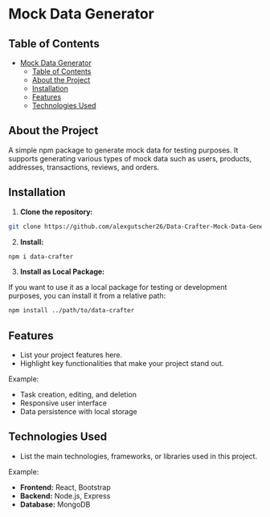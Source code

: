 # Mock Data Generator

## Table of Contents

- [Mock Data Generator](#mock-data-generator)
  - [Table of Contents](#table-of-contents)
  - [About the Project](#about-the-project)
  - [Installation](#installation)
  - [Features](#features)
  - [Technologies Used](#technologies-used)

## About the Project

A simple npm package to generate mock data for testing purposes. It supports generating various types of mock data such as users, products, addresses, transactions, reviews, and orders.

## Installation

1. **Clone the repository:**

```sh
git clone https://github.com/alexgutscher26/Data-Crafter-Mock-Data-Generator
 ```

2. **Install:**

```sh
npm i data-crafter
```

3. **Install as Local Package:**

If you want to use it as a local package for testing or development purposes, you can install it from a relative path:

```sh
npm install ../path/to/data-crafter
```

## Features

- List your project features here.
- Highlight key functionalities that make your project stand out.

Example:

- Task creation, editing, and deletion
- Responsive user interface
- Data persistence with local storage

## Technologies Used

- List the main technologies, frameworks, or libraries used in this project.

Example:

- **Frontend:** React, Bootstrap
- **Backend:** Node.js, Express
- **Database:** MongoDB
